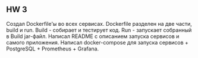 ## HW 3

Создал Dockerfile'ы во всех сервисах. Dockerfile разделен на две части, build и run. 
Build - собирает и тестирует код. Run - запускает собранный в Build jar-файл.
Написал README с описанием запуска сервисов и самого приложения.
Написал docker-compose для запуска сервисов + PostgreSQL + Prometheus + Grafana.

